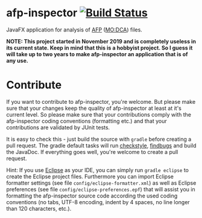 # afp-inspector [![Build Status](https://travis-ci.org/michaelknigge/afp-inspector.svg?branch=master)](https://travis-ci.org/michaelknigge/afp-inspector)

JavaFX application for analysis of [AFP](https://en.wikipedia.org/wiki/Advanced_Function_Presentation) ([MO:DCA](https://en.wikipedia.org/wiki/MODCA)) files.

**NOTE: This project started in November 2019 and is completely useless in its current state. Keep in mind that this is a hobbyist project. So I guess
it will take up to two years to make afp-inspector an application that is of any use.**

# Contribute
If you want to contribute to afp-inspector, you're welcome. But please make sure that your changes keep the quality of afp-inspector at least at it's current level. So please make sure that your contributions comply with the afp-inspector coding conventions (formatting etc.) and that your contributions are validated by JUnit tests.

It is easy to check this - just build the source with `gradle` before creating a pull request. The gradle default tasks will run [checkstyle](http://checkstyle.sourceforge.net/), [findbugs](http://findbugs.sourceforge.net/) and build the JavaDoc. If everything goes well, you're welcome to create a pull request.

Hint: If you use [Eclipse](https://eclipse.org/) as your IDE, you can simply run `gradle eclipse` to create the Eclipse project files. Furthermore you can import Eclipse formatter settings (see file `config/eclipse-formatter.xml`) as well as Eclipse preferences (see file `config/eclipse-preferences.epf`) that will assist you in formatting the afp-inspector source code according the used coding conventions (no tabs, UTF-8 encoding, indent by 4 spaces, no line longer than 120 characters, etc.).
